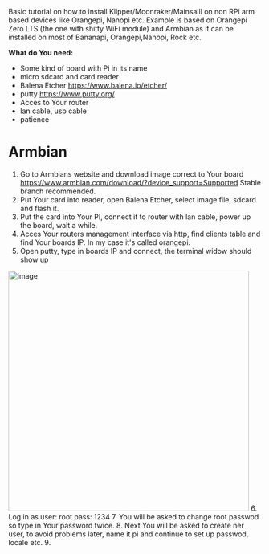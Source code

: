 Basic tutorial on how to install Klipper/Moonraker/Mainsaill on non RPi arm based devices like Orangepi, Nanopi etc.
Example is based on Orangepi Zero LTS (the one with shitty WiFi module) and Armbian as it can be installed on most of Bananapi, Orangepi,Nanopi, Rock etc.

**What do You need:**
- Some kind of board with Pi in its name
- micro sdcard and card reader
- Balena Etcher https://www.balena.io/etcher/
- putty https://www.putty.org/
- Acces to Your router
- lan cable, usb cable
- patience

# Armbian
1. Go to Armbians website and download image correct to Your board https://www.armbian.com/download/?device_support=Supported
Stable branch recommended.
2. Put Your card into reader, open Balena Etcher, select image file, sdcard and flash it.
3. Put the card into Your PI, connect it to router with lan cable, power up the board, wait a while.
4. Acces Your routers management interface via http, find clients table and find Your boards IP. In my case it's called orangepi.
5. Open putty, type in boards IP and connect, the terminal widow should show up
<img width="479" alt="image" src="https://user-images.githubusercontent.com/77267254/175824871-e606b4c9-c244-44ba-9dac-08d8657fe41a.png">
6. Log in as user: root pass: 1234
7. You will be asked to change root passwod so type in Your password twice.
8. Next You will be asked to create ner user, to avoid problems later, name it pi and continue to set up passwod, locale etc.
9. 

